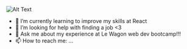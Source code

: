 ![Alt Text]([https://media.giphy.com/media/vFKqnCdLPNOKc/giphy.gif](https://imgflip.com/gif/6u5m2k))

- 🌱 I’m currently learning to improve my skills at React 
- 🤔 I’m looking for help with finding a job <3 
- 💬 Ask me about my experience at Le Wagon web dev bootcamp!!! 
- 📫 How to reach me: ...

